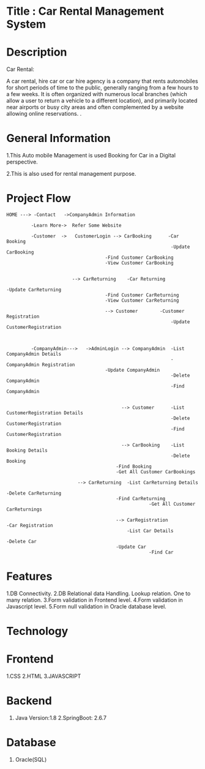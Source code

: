 # Title : Car Rental Management System


# Description

Car Rental:

A car rental, hire car or car hire agency is a company that rents automobiles for short periods of time to the public, generally ranging from a few hours to a few weeks. It is often organized with numerous local branches (which allow a user to return a vehicle to a different location), and primarily located near airports or busy city areas and often complemented by a website allowing online reservations.
.

# General Information

1.This Auto mobile Management is used Booking for Car in a Digital perspective.

2.This is also used for rental management purpose.

# Project Flow

   
    HOME ---> -Contact   ->CompanyAdmin Information
			 
			 -Learn More->  Refer Some Website 
			 
			 -Customer  ->   CustomerLogin --> CarBooking      -Car Booking
			                                                    -Update CarBooking
									    -Find Customer CarBooking
									    -View Customer CarBooking
																
				              
							--> CarReturning    -Car Returning
                                                                            -Update CarReturning
									    -Find Customer CarReturning
									    -View Customer CarReturning
                             
    					                --> Customer        -Customer Registration
			                                                    -Update CustomerRegistration
			 
			 
			 
			 -CompanyAdmin--->   ->AdminLogin --> CompanyAdmin  -List CompanyAdmin Details 
			                                                    -CompanyAdmin Registration
									    -Update CompanyAdmin
			                                                    -Delete CompanyAdmin
			                                                    -Find CompanyAdmin
			 
			 
			                                  --> Customer      -List CustomerRegistration Details 
			                                                    -Delete CustomerRegistration
			                                                    -Find CustomerRegistration
			 
			                                  --> CarBooking    -List Booking Details
			                                                    -Delete Booking
								            -Find Booking
								            -Get All Customer CarBookings
				              
							  --> CarReturning  -List CarReturning Details
                                                                            -Delete CarReturning
								            -Find CarReturning
                        					            -Get All Customer CarReturnings         
 
                                            --> CarRegistration             -Car Registration
							                    -List Car Details
                                                                            -Delete Car
								            -Update Car
                        					            -Find Car       
                

# Features

1.DB Connectivity.
2.DB Relational data Handling.
   Lookup relation.
   One to many relation.
3.Form validation in Frontend level.
4.Form validation in Javascript level.
5.Form null validation in Oracle database level.

# Technology

# Frontend 

1.CSS
2.HTML
3.JAVASCRIPT

# Backend

1. Java Version:1.8
2.SpringBoot: 2.6.7



# Database

1. Oracle(SQL)
